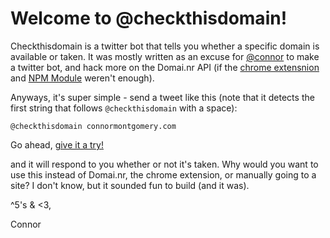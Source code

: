 # Welcome to @checkthisdomain!

Checkthisdomain is a twitter bot that tells you whether a specific domain is available or taken. It was mostly written as an excuse for [@connor](http://twitter.com/connor) to make a twitter bot, and hack more on the Domai.nr API (if the [chrome extensnion](https://chrome.google.com/webstore/detail/ckimnhkhhfcedianojdljjgpgachccpf) and [NPM Module](http://search.npmjs.org/#/Domai.nr) weren't enough).

Anyways, it's super simple - send a tweet like this (note that it detects the first string that follows `@checkthisdomain` with a space):

	@checkthisdomain connormontgomery.com

Go ahead, <a href="https://twitter.com/intent/tweet?text=%40checkthisdomain%20connormontgomery.com">give it a try!</a>

and it will respond to you whether or not it's taken. Why would you want to use this instead of Domai.nr, the chrome extension, or manually going to a site? I don't know, but it sounded fun to build (and it was).

^5's & <3,

Connor